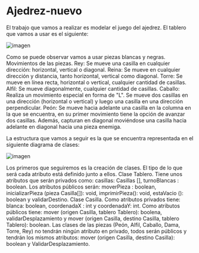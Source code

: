 # Ajedrez-nuevo
El trabajo que vamos a realizar es modelar el juego del ajedrez. 
El tablero que vamos a usar es el siguiente:

![imagen](https://github.com/koke2511/Ajedrez-nuevo/assets/62717610/e483b501-16b5-443b-a019-a2fb93c2ca34)

 
Como se puede observar vamos a usar piezas blancas y negras.
Movimientos de las piezas.
Rey: Se mueve una casilla en cualquier dirección: horizontal, vertical o diagonal.
Reina: Se mueve en cualquier dirección y distancia, tanto horizontal, vertical como diagonal.
Torre: Se mueve en línea recta, horizontal o vertical, cualquier cantidad de casillas.
Alfil: Se mueve diagonalmente, cualquier cantidad de casillas.
Caballo: Realiza un movimiento especial en forma de "L". Se mueve dos casillas en una dirección (horizontal o vertical) y luego una casilla en una dirección perpendicular.
Peón: Se mueve hacia adelante una casilla en la columna en la que se encuentra, en su primer movimiento tiene la opción de avanzar dos casillas. Además, capturan en diagonal moviéndose una casilla hacia adelante en diagonal hacia una pieza enemiga.

La estructura que vamos a seguir es la que se encuentra representada en el siguiente diagrama de clases:

![imagen](https://github.com/koke2511/Ajedrez-nuevo/assets/62717610/7389f7e6-5616-49e5-a678-29b1ab1ddb86)

 
Los primeros que seguiremos es la creación de clases. El tipo de lo que será cada atributo está definido junto a ellos. 
Clase Tablero.
Tiene unos atributos que serán privados como: casillas: Casillas [], turnoBlancas : boolean. 
Los atributos públicos serán: moverPieza : boolean, inicializarPieza (pieza Casilla[]): void, imprimirPieza(): void, estaVacio (): boolean y validarDestino.
Clase Casilla.
Como atributos privados tiene: blanca: boolean, coordenadaX : int y coordenadaY: int. 
Como atributos públicos tiene: mover (origen Casilla, tablero Tablero): boolena, validarDesplazamiento y mover (origen Casilla, destino Casilla, tablero Tablero): boolean.
Las clases de las piezas (Peón, Alfil, Caballo, Dama, Torre, Rey) no tendrán ningún atributo en privado, todos serán públicos y tendrán los mismos atributos: mover (origen Casilla, destino Casilla): boolean y ValidarDesplazamiento. 



 
